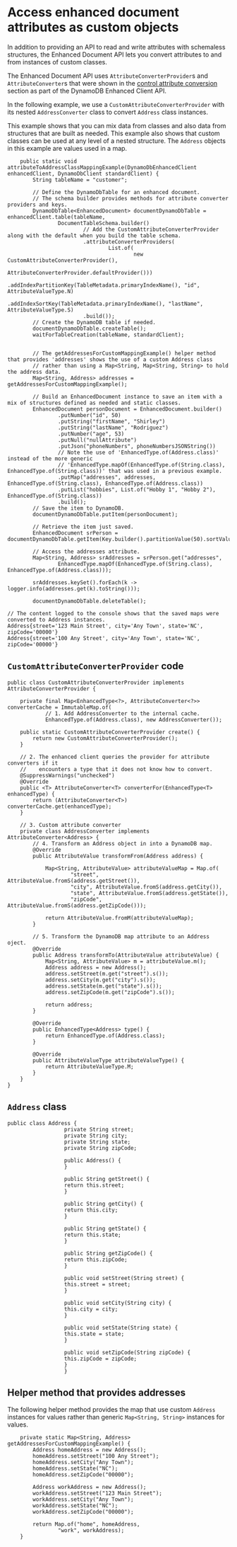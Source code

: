 # Access enhanced document attributes as custom objects<a name="ddb-en-client-doc-api-convert"></a>

In addition to providing an API to read and write attributes with schemaless structures, the Enhanced Document API lets you convert attributes to and from instances of custom classes\.

The Enhanced Document API uses `AttributeConverterProvider`s and `AttributeConverter`s that were shown in the [control attribute conversion](ddb-en-client-adv-features-conversion.md) section as part of the DynamoDB Enhanced Client API\.

In the following example, we use a `CustomAttributeConverterProvider` with its nested `AddressConverter` class to convert `Address` class instances\. 

This example shows that you can mix data from classes and also data from structures that are built as needed\. This example also shows that custom classes can be used at any level of a nested structure\. The `Address` objects in this example are values used in a map\.

```
    public static void attributeToAddressClassMappingExample(DynamoDbEnhancedClient enhancedClient, DynamoDbClient standardClient) {
        String tableName = "customer";

        // Define the DynamoDbTable for an enhanced document.
        // The schema builder provides methods for attribute converter providers and keys.
        DynamoDbTable<EnhancedDocument> documentDynamoDbTable = enhancedClient.table(tableName,
                DocumentTableSchema.builder()
                        // Add the CustomAttributeConverterProvider along with the default when you build the table schema.
                        .attributeConverterProviders(
                                List.of(
                                        new CustomAttributeConverterProvider(),
                                        AttributeConverterProvider.defaultProvider()))
                        .addIndexPartitionKey(TableMetadata.primaryIndexName(), "id", AttributeValueType.N)
                        .addIndexSortKey(TableMetadata.primaryIndexName(), "lastName", AttributeValueType.S)
                        .build());
        // Create the DynamoDB table if needed.
        documentDynamoDbTable.createTable();
        waitForTableCreation(tableName, standardClient);


        // The getAddressesForCustomMappingExample() helper method that provides 'addresses' shows the use of a custom Address class
        // rather than using a Map<String, Map<String, String> to hold the address data.
        Map<String, Address> addresses = getAddressesForCustomMappingExample();

        // Build an EnhancedDocument instance to save an item with a mix of structures defined as needed and static classes.
        EnhancedDocument personDocument = EnhancedDocument.builder()
                .putNumber("id", 50)
                .putString("firstName", "Shirley")
                .putString("lastName", "Rodriguez")
                .putNumber("age", 53)
                .putNull("nullAttribute")
                .putJson("phoneNumbers", phoneNumbersJSONString())
                // Note the use of 'EnhancedType.of(Address.class)' instead of the more generic
                // 'EnhancedType.mapOf(EnhancedType.of(String.class), EnhancedType.of(String.class))' that was used in a previous example.
                .putMap("addresses", addresses, EnhancedType.of(String.class), EnhancedType.of(Address.class))
                .putList("hobbies", List.of("Hobby 1", "Hobby 2"), EnhancedType.of(String.class))
                .build();
        // Save the item to DynamoDB.
        documentDynamoDbTable.putItem(personDocument);

        // Retrieve the item just saved.
        EnhancedDocument srPerson = documentDynamoDbTable.getItem(Key.builder().partitionValue(50).sortValue("Rodriguez").build());

        // Access the addresses attribute.
        Map<String, Address> srAddresses = srPerson.get("addresses",
                EnhancedType.mapOf(EnhancedType.of(String.class), EnhancedType.of(Address.class)));

        srAddresses.keySet().forEach(k -> logger.info(addresses.get(k).toString()));

        documentDynamoDbTable.deleteTable();

// The content logged to the console shows that the saved maps were converted to Address instances.
Address{street='123 Main Street', city='Any Town', state='NC', zipCode='00000'}
Address{street='100 Any Street', city='Any Town', state='NC', zipCode='00000'}
```

## `CustomAttributeConverterProvider` code<a name="ddb-en-client-doc-api-convert-provider"></a>

```
public class CustomAttributeConverterProvider implements AttributeConverterProvider {

    private final Map<EnhancedType<?>, AttributeConverter<?>> converterCache = ImmutableMap.of(
            // 1. Add AddressConverter to the internal cache.
            EnhancedType.of(Address.class), new AddressConverter());

    public static CustomAttributeConverterProvider create() {
        return new CustomAttributeConverterProvider();
    }

    // 2. The enhanced client queries the provider for attribute converters if it
    //    encounters a type that it does not know how to convert.
    @SuppressWarnings("unchecked")
    @Override
    public <T> AttributeConverter<T> converterFor(EnhancedType<T> enhancedType) {
        return (AttributeConverter<T>) converterCache.get(enhancedType);
    }

    // 3. Custom attribute converter
    private class AddressConverter implements AttributeConverter<Address> {
        // 4. Transform an Address object in into a DynamoDB map.
        @Override
        public AttributeValue transformFrom(Address address) {

            Map<String, AttributeValue> attributeValueMap = Map.of(
                    "street", AttributeValue.fromS(address.getStreet()),
                    "city", AttributeValue.fromS(address.getCity()),
                    "state", AttributeValue.fromS(address.getState()),
                    "zipCode", AttributeValue.fromS(address.getZipCode()));

            return AttributeValue.fromM(attributeValueMap);
        }

        // 5. Transform the DynamoDB map attribute to an Address oject.
        @Override
        public Address transformTo(AttributeValue attributeValue) {
            Map<String, AttributeValue> m = attributeValue.m();
            Address address = new Address();
            address.setStreet(m.get("street").s());
            address.setCity(m.get("city").s());
            address.setState(m.get("state").s());
            address.setZipCode(m.get("zipCode").s());

            return address;
        }

        @Override
        public EnhancedType<Address> type() {
            return EnhancedType.of(Address.class);
        }

        @Override
        public AttributeValueType attributeValueType() {
            return AttributeValueType.M;
        }
    }
}
```

## `Address` class<a name="ddb-en-client-doc-api-convert-address"></a>

```
public class Address {
                  private String street;
                  private String city;
                  private String state;
                  private String zipCode;

                  public Address() {
                  }

                  public String getStreet() {
                  return this.street;
                  }

                  public String getCity() {
                  return this.city;
                  }

                  public String getState() {
                  return this.state;
                  }

                  public String getZipCode() {
                  return this.zipCode;
                  }

                  public void setStreet(String street) {
                  this.street = street;
                  }

                  public void setCity(String city) {
                  this.city = city;
                  }

                  public void setState(String state) {
                  this.state = state;
                  }

                  public void setZipCode(String zipCode) {
                  this.zipCode = zipCode;
                  }
                  }
```

## Helper method that provides addresses<a name="ddb-en-client-doc-api-convert-helper"></a>

The following helper method provides the map that use custom `Address` instances for values rather than generic `Map<String, String>` instances for values\.

```
    private static Map<String, Address> getAddressesForCustomMappingExample() {
        Address homeAddress = new Address();
        homeAddress.setStreet("100 Any Street");
        homeAddress.setCity("Any Town");
        homeAddress.setState("NC");
        homeAddress.setZipCode("00000");

        Address workAddress = new Address();
        workAddress.setStreet("123 Main Street");
        workAddress.setCity("Any Town");
        workAddress.setState("NC");
        workAddress.setZipCode("00000");

        return Map.of("home", homeAddress,
                "work", workAddress);
    }
```